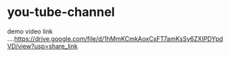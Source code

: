 # you-tube-channel


demo video link ....https://drive.google.com/file/d/1hMmKCmkAoxCsFT7amKsSy6ZXIPDYpdVD/view?usp=share_link

